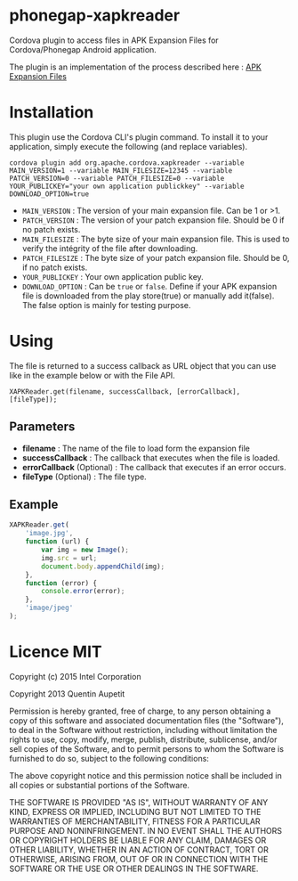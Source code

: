 phonegap-xapkreader
===================

Cordova plugin to access files in APK Expansion Files for Cordova/Phonegap Android application.

The plugin is an implementation of the process described here : [APK Expansion Files](http://developer.android.com/google/play/expansion-files.html)

# Installation

This plugin use the Cordova CLI's plugin command. To install it to your application, simply execute the following (and replace variables).

```
cordova plugin add org.apache.cordova.xapkreader --variable MAIN_VERSION=1 --variable MAIN_FILESIZE=12345 --variable PATCH_VERSION=0 --variable PATCH_FILESIZE=0 --variable YOUR_PUBLICKEY="your own application publickkey" --variable DOWNLOAD_OPTION=true
```

- `MAIN_VERSION` :  The version of your main expansion file. Can be 1 or >1.
- `PATCH_VERSION` :  The version of your patch expansion file. Should be 0 if no patch exists.
- `MAIN_FILESIZE` : The byte size of your main expansion file. This is used to verify the intégrity of the file after downloading.
- `PATCH_FILESIZE` : The byte size of your patch expansion file. Should be 0, if no patch exists.
- `YOUR_PUBLICKEY` : Your own application public key.
- `DOWNLOAD_OPTION` : Can be `true` or `false`. Define if your APK expansion file is downloaded from the play store(true) or manually add it(false). The false option is mainly for testing purpose.

# Using

The file is returned to a success callback as URL object that you can use like in the example below or with the File API.

```
XAPKReader.get(filename, successCallback, [errorCallback], [fileType]);
```

## Parameters

- **filename** : The name of the file to load form the expansion file
- **successCallback** : The callback that executes when the file is loaded.
- **errorCallback** (Optional) : The callback that executes if an error occurs.
- **fileType** (Optional) : The file type.

## Example

```javascript
XAPKReader.get(
    'image.jpg',
    function (url) {
        var img = new Image();
        img.src = url;
        document.body.appendChild(img);
    },
    function (error) {
        console.error(error);
    },
    'image/jpeg'
);
```

# Licence MIT

Copyright (c) 2015 Intel Corporation

Copyright 2013 Quentin Aupetit

Permission is hereby granted, free of charge, to any person obtaining a copy of this software and associated documentation files (the "Software"), to deal in the Software without restriction, including without limitation the rights to use, copy, modify, merge, publish, distribute, sublicense, and/or sell copies of the Software, and to permit persons to whom the Software is furnished to do so, subject to the following conditions:

The above copyright notice and this permission notice shall be included in all copies or substantial portions of the Software.

THE SOFTWARE IS PROVIDED "AS IS", WITHOUT WARRANTY OF ANY KIND, EXPRESS OR IMPLIED, INCLUDING BUT NOT LIMITED TO THE WARRANTIES OF MERCHANTABILITY, FITNESS FOR A PARTICULAR PURPOSE AND NONINFRINGEMENT. IN NO EVENT SHALL THE AUTHORS OR COPYRIGHT HOLDERS BE LIABLE FOR ANY CLAIM, DAMAGES OR OTHER LIABILITY, WHETHER IN AN ACTION OF CONTRACT, TORT OR OTHERWISE, ARISING FROM, OUT OF OR IN CONNECTION WITH THE SOFTWARE OR THE USE OR OTHER DEALINGS IN THE SOFTWARE.